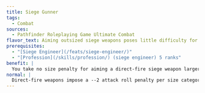 ```yaml
---
title: Siege Gunner
tags:
  - Combat
sources:
  - Pathfinder Roleplaying Game Ultimate Combat
flavor_text: Aiming outsized siege weapons poses little difficulty for you.
prerequisites:
  - "[Siege Engineer](/feats/siege-engineer/)"
  - "[Profession](/skills/profession/) (siege engineer) 5 ranks"
benefit: |
  You take no size penalty for aiming a direct-fire siege weapon larger than yourself. If you operate an indirect-fire siege weapon and miss, you misdirect fire by 1 square per range increment.
normal: |
  Direct-fire weapons impose a --2 attack roll penalty per size category by which the weapon is larger than the creature aiming it. An indirect-fire weapon that misses misdirects fire by 1d4 squares per range increment.
---
```


